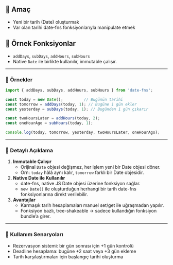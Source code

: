 
## 🔹 Amaç

- Yeni bir tarih (Date) oluşturmak    
- Var olan tarihi date-fns fonksiyonlarıyla manipulate etmek

## 🔹 Örnek Fonksiyonlar

- `addDays`, `subDays`, `addHours`, `subHours`
- Native `Date` ile birlikte kullanılır, immutable çalışır.

---

### 🔹 Örnekler

```ts
import { addDays, subDays, addHours, subHours } from 'date-fns';

const today = new Date();         // Bugünün tarihi
const tomorrow = addDays(today, 1); // Bugüne 1 gün ekler
const yesterday = subDays(today, 1); // Bugünden 1 gün çıkarır

const twoHoursLater = addHours(today, 2);
const oneHourAgo = subHours(today, 1);

console.log(today, tomorrow, yesterday, twoHoursLater, oneHourAgo);
```

---

### 🔹 Detaylı Açıklama

1. **Immutable Çalışır**
    - Orijinal `Date` objesi değişmez, her işlem yeni bir Date objesi döner.
    - Örn: `today` hâlâ aynı kalır, `tomorrow` farklı bir Date objesidir.
2. **Native Date ile Kullanılır**
    - date-fns, native JS Date objesi üzerine fonksiyon sağlar.
    - `new Date()` ile oluşturduğun herhangi bir tarih date-fns fonksiyonlarına direkt verilebilir.
3. **Avantajlar**
    - Karmaşık tarih hesaplamaları manuel set/get ile uğraşmadan yapılır.
    - Fonksiyon bazlı, tree-shakeable → sadece kullandığın fonksiyon bundle’a girer.

---

### 🔹 Kullanım Senaryoları

- Rezervasyon sistemi: bir gün sonrası için +1 gün kontrolü
- Deadline hesaplama: bugüne +2 saat veya +3 gün ekleme
- Tarih karşılaştırmaları için başlangıç tarihi oluşturma
